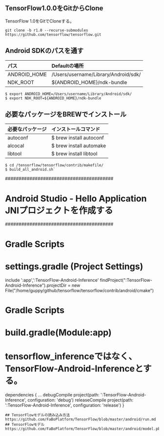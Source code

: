 
## TensorFlow1.0.0をGitからClone

TensorFlow 1.0をGitでCloneする。

```shell
git clone -b r1.0 --recurse-submodules https://github.com/tensorflow/tensorflow.git
```

## Android SDKのパスを通す

|パス|Defaultの場所|
|:--|:--|
|ANDROID_HOME|/Users/username/Library/Android/sdk/|
|NDK_ROOT|${ANDROID_HOME}/ndk-bundle|

```shell
$ export ANDROID_HOME=/Users/username/Library/Android/sdk/
$ export NDK_ROOT=${ANDROID_HOME}/ndk-bundle
```

## 必要なパッケージをBREWでインストール

|必要なパッケージ|インストールコマンド|
|:--|:--|
|autoconf|$ brew install autoconf|
|alcocal| $ brew install automake|
|libtool| $ brew install libtool|


```shell
$ cd /tensorflow/tensorflow/contrib/makefile/
$ build_all_android.sh`
```


########################################
# Android Studio - Hello Application JNIプロジェクトを作成する
########################################
# Gradle Scripts
# settings.gradle (Project Settings)
include ':app',':TensorFlow-Android-Inference'
findProject(":TensorFlow-Android-Inference").projectDir =
        new File("/home/guppy/github/tensorflow/tensorflow/contrib/android/cmake")


# Gradle Scripts
# build.gradle(Module:app)
# tensorflow_inferenceではなく、TensorFlow-Android-Inferenceとする。
dependencies {
    ...
    debugCompile project(path: ':TensorFlow-Android-Inference', configuration: 'debug')
    releaseCompile project(path: ':TensorFlow-Android-Inference', configuration: 'release')
}
```
## TensorFlowモデルの読み込み方法
https://github.com/FaBoPlatform/TensorFlow/blob/master/android/run.md
## TensorFlowモデル
https://github.com/FaBoPlatform/TensorFlow/blob/master/android/model.pb

